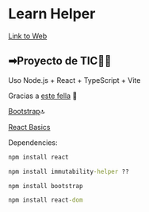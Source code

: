 # Learn Helper

[Link to Web](https://fabiomode2.github.io/fabio_LearnHelper/)

## ➡Proyecto de TIC👨‍🏫 

Uso Node.js + React + TypeScript + Vite

Gracias a [este fella](https://github.com/ErickKS/vite-deploy) 🙏

[Bootstrap](https://getbootstrap.com/docs/4.0/components/buttons/)🔝

[React Basics](https://www.youtube.com/watch?v=SqcY0GlETPk&t=4267s)

Dependencies:

```cmd
npm install react
```
```cmd
npm install immutability-helper ?? 
```
```cmd
npm install bootstrap
```
```cmd
npm install react-dom
```
